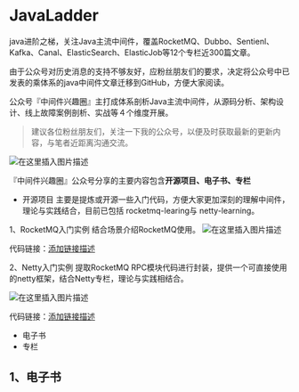 # JavaLadder
java进阶之梯，关注Java主流中间件，覆盖RocketMQ、Dubbo、Sentienl、Kafka、Canal、ElasticSearch、ElasticJob等12个专栏近300篇文章。

由于公众号对历史消息的支持不够友好，应粉丝朋友们的要求，决定将公众号中已发表的乘体系的java中间件文章迁移到GitHub，方便大家阅读。

公众号『中间件兴趣圈』主打成体系剖析Java主流中间件，从源码分析、架构设计、线上故障案例剖析、实战等４个维度开展。

> 建议各位粉丝朋友们，关注一下我的公众号，以便及时获取最新的更新内容，与笔者近距离沟通交流。

![在这里插入图片描述](https://img-blog.csdnimg.cn/20210328160616845.jpg?x-oss-process=image/watermark,type_ZmFuZ3poZW5naGVpdGk,shadow_10,text_aHR0cHM6Ly9ibG9nLmNzZG4ubmV0L3ByZXN0aWdlZGluZw==,size_16,color_FFFFFF,t_70#pic_center)

『中间件兴趣圈』公众号分享的主要内容包含**开源项目、电子书、专栏**

- 开源项目
主要是提炼或开源一些入门代码，方便大家更加深刻的理解中间件，理论与实践结合，目前已包括 rocketmq-learing与 netty-learning。

1、RocketMQ入门实例
结合场景介绍RocketMQ使用。
![在这里插入图片描述](https://img-blog.csdnimg.cn/2021032816145764.png?x-oss-process=image/watermark,type_ZmFuZ3poZW5naGVpdGk,shadow_10,text_aHR0cHM6Ly9ibG9nLmNzZG4ubmV0L3ByZXN0aWdlZGluZw==,size_16,color_FFFFFF,t_70#pic_center)

代码链接：[添加链接描述](https://github.com/dingwpmz/rocketmq-learning)

2、Netty入门实例
提取RocketMQ RPC模块代码进行封装，提供一个可直接使用的netty框架，结合Netty专栏，理论与实践相结合。

![在这里插入图片描述](https://img-blog.csdnimg.cn/2021032816134360.png?x-oss-process=image/watermark,type_ZmFuZ3poZW5naGVpdGk,shadow_10,text_aHR0cHM6Ly9ibG9nLmNzZG4ubmV0L3ByZXN0aWdlZGluZw==,size_16,color_FFFFFF,t_70#pic_center)

代码链接：[添加链接描述](https://github.com/dingwpmz/netty-learning)




- 电子书
- 专栏

## 1、电子书



